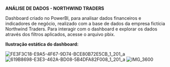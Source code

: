 **ANÁLISE DE DADOS - NORTHWIND TRADERS** 

Dashboard criado no PowerBI, para analisar dados financeiros e indicadores de negócio, realizado com a base de dados da empresa fictícia Northwind Traders. Para interagir com o dashboard e explorar os dados através dos filtros aplicados, acesse o arquivo pbix.

**Ilustração estática do dashboard:**

![FE3F3C18-E9A5-4F67-9D74-BCE80B72E5CB_1_201_a](https://github.com/joaopnolasco/Northwind-BI/assets/132152323/ca1509d5-23b3-4ba6-b80b-cc215067e237)
![619B8698-E3E3-462A-BD08-5B4DFA82F008_1_201_a](https://github.com/joaopnolasco/Northwind-BI/assets/132152323/e50a5864-202a-4674-bf4e-876a2533a895)
![IMG_3600](https://github.com/user-attachments/assets/152369d1-e044-4e11-adfd-3337aa960cc6)



